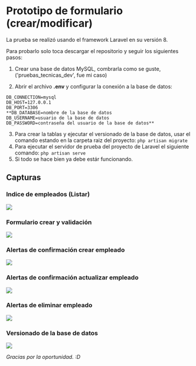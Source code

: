 # Prototipo de formulario (crear/modificar)

La prueba se realizó usando el framework Laravel en su versión 8.

Para probarlo solo toca descargar el repositorio y seguir los siguientes pasos:

1. Crear una base de datos MySQL, combrarla como se guste, ('pruebas_tecnicas_dev', fue mi caso)

2.  Abrir el archivo **.env**  y configurar la conexión a la base de datos:
```
DB_CONNECTION=mysql
DB_HOST=127.0.0.1
DB_PORT=3306
**DB_DATABASE=nombre de la base de datos
DB_USERNAME=usuario de la base de datos
DB_PASSWORD=contraseña del usuario de la base de datos**
```
3. Para crear la tablas y ejecutar el versionado de la base de datos, usar el comando estando en la carpeta raiz del proyecto:
`php artisan migrate`
4. Para ejecutar el servidor de prueba del proyecto de Laravel el siguiente comando:
`php artisan serve`
5. Si todo se hace bien ya debe estár funcionando.

## Capturas

### Indice de empleados (Listar)
![](https://i.ibb.co/GxsKzg2/image.png)
### Formulario crear y validación
![](https://i.ibb.co/BKbPxZm/image.png)
### Alertas de confirmación crear empleado
![](https://i.ibb.co/ZcdhhXB/image.png)
### Alertas de confirmación actualizar empleado
![](https://i.ibb.co/pwnfXcr/image.png)
### Alertas de eliminar empleado
![](https://i.ibb.co/nLrG5td/image.png)
### Versionado de la base de datos
![](https://i.ibb.co/j39Nbcd/image.png)

*Gracias por la oportunidad. :D*